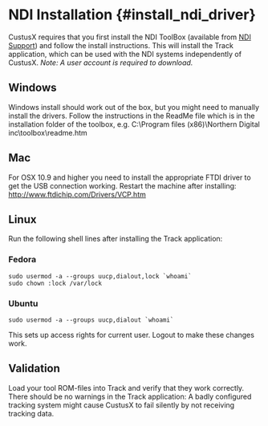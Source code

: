 NDI Installation {#install_ndi_driver}
===================

CustusX requires that you first install the NDI ToolBox 
(available from [NDI Support](https://support.ndigital.com/downloads.php?filetypebrowse=software)) 
and follow the install instructions. This will install the Track application, which can be used with 
the NDI systems independently of CustusX. *Note: A user account is required to download.*

Windows
-----------------------------------------------------------
Windows install should work out of the box, but you might need to manually install the drivers.
Follow the instructions in the ReadMe file which is in the installation folder of the toolbox,
e.g. C:\Program files (x86)\Northern Digital inc\toolbox\readme.htm


Mac
-----------------------------------------------------------
For OSX 10.9 and higher you need to install the appropriate FTDI driver to get the USB connection working.
Restart the machine after installing: <http://www.ftdichip.com/Drivers/VCP.htm>


Linux
-----------------------------------------------------------
Run the following shell lines after installing the Track application:

### Fedora

	sudo usermod -a --groups uucp,dialout,lock `whoami`
	sudo chown :lock /var/lock

### Ubuntu

	sudo usermod -a --groups uucp,dialout `whoami`

This sets up access rights for current user. Logout to make these changes work.


Validation
-----------------------------------------------------------
Load your tool ROM-files into Track and verify that they work correctly. There should be no warnings in the Track application: A badly configured tracking system might cause CustusX to fail silently by not receiving tracking data.


